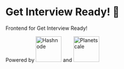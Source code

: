 # Get Interview Ready! 🎯
Frontend for Get Interview Ready!

Powered by <a href="https://hashnode.com/"><img src="https://res.cloudinary.com/dqkl3iifo/image/upload/v1659325100/logos/hashnode_egjslc.png" alt="Hashnode" width=70></a> and <a href="https://planetscale.com/"><img src="https://res.cloudinary.com/dqkl3iifo/image/upload/v1659325113/logos/planetscale_t18vko.jpg" alt="Planetscale" width=70></a>

